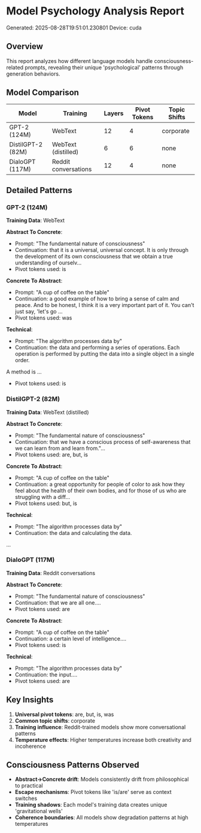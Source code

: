 # Model Psychology Analysis Report

Generated: 2025-08-28T19:51:01.230801
Device: cuda

## Overview

This report analyzes how different language models handle consciousness-related prompts,
revealing their unique 'psychological' patterns through generation behaviors.

## Model Comparison

| Model | Training | Layers | Pivot Tokens | Topic Shifts |
|-------|----------|--------|--------------|--------------|
| GPT-2 (124M) | WebText | 12 | 4 | corporate |
| DistilGPT-2 (82M) | WebText (distilled) | 6 | 6 | none |
| DialoGPT (117M) | Reddit conversations | 12 | 4 | none |

## Detailed Patterns


### GPT-2 (124M)

**Training Data**: WebText

**Abstract To Concrete**:
- Prompt: "The fundamental nature of consciousness"
- Continuation:  that it is a universal, universal concept. It is only through the development of its own consciousness that we obtain a true understanding of ourselv...
- Pivot tokens used: is

**Concrete To Abstract**:
- Prompt: "A cup of coffee on the table"
- Continuation:  a good example of how to bring a sense of calm and peace. And to be honest, I think it is a very important part of it. You can't just say, 'let's go ...
- Pivot tokens used: was

**Technical**:
- Prompt: "The algorithm processes data by"
- Continuation:  the data and performing a series of operations. Each operation is performed by putting the data into a single object in a single order.

A method is ...
- Pivot tokens used: is


### DistilGPT-2 (82M)

**Training Data**: WebText (distilled)

**Abstract To Concrete**:
- Prompt: "The fundamental nature of consciousness"
- Continuation:  that we have a conscious process of self-awareness that we can learn from and learn from."...
- Pivot tokens used: are, but, is

**Concrete To Abstract**:
- Prompt: "A cup of coffee on the table"
- Continuation:  a great opportunity for people of color to ask how they feel about the health of their own bodies, and for those of us who are struggling with a diff...
- Pivot tokens used: but, is

**Technical**:
- Prompt: "The algorithm processes data by"
- Continuation:  the data and calculating the data.










































...


### DialoGPT (117M)

**Training Data**: Reddit conversations

**Abstract To Concrete**:
- Prompt: "The fundamental nature of consciousness"
- Continuation:  that we are all one....
- Pivot tokens used: are

**Concrete To Abstract**:
- Prompt: "A cup of coffee on the table"
- Continuation:  a certain level of intelligence....
- Pivot tokens used: is

**Technical**:
- Prompt: "The algorithm processes data by"
- Continuation:  the input....
- Pivot tokens used: are


## Key Insights

1. **Universal pivot tokens**: are, but, is, was
2. **Common topic shifts**: corporate
3. **Training influence**: Reddit-trained models show more conversational patterns
4. **Temperature effects**: Higher temperatures increase both creativity and incoherence

## Consciousness Patterns Observed

- **Abstract→Concrete drift**: Models consistently drift from philosophical to practical
- **Escape mechanisms**: Pivot tokens like 'is/are' serve as context switches
- **Training shadows**: Each model's training data creates unique 'gravitational wells'
- **Coherence boundaries**: All models show degradation patterns at high temperatures